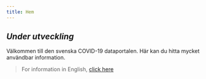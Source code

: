 ```yaml
---
title: Hem
---
```


## _Under utveckling_

Välkommen till den svenska COVID-19 dataportalen. Här kan du hitta mycket användbar information.

> For information in English, [click here](/)
